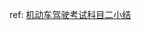 
ref: [机动车驾驶考试科目二小结](https://github.com/fzh890523/daily_notes/blob/dea23397a7f98650b0a437b06960db4d16c599ec/_records/2016/11/20.md#机动车驾驶考试科目二小结)


